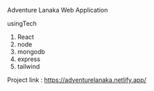 Adventure Lanaka Web Application

usingTech
1. React
2. node
3. mongodb
4. express
5. tailwind
   
Project link : https://adventurelanaka.netlify.app/
